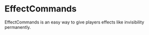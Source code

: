 # EffectCommands #

EffectCommands is an easy way to give players effects like invisibility permanently. 